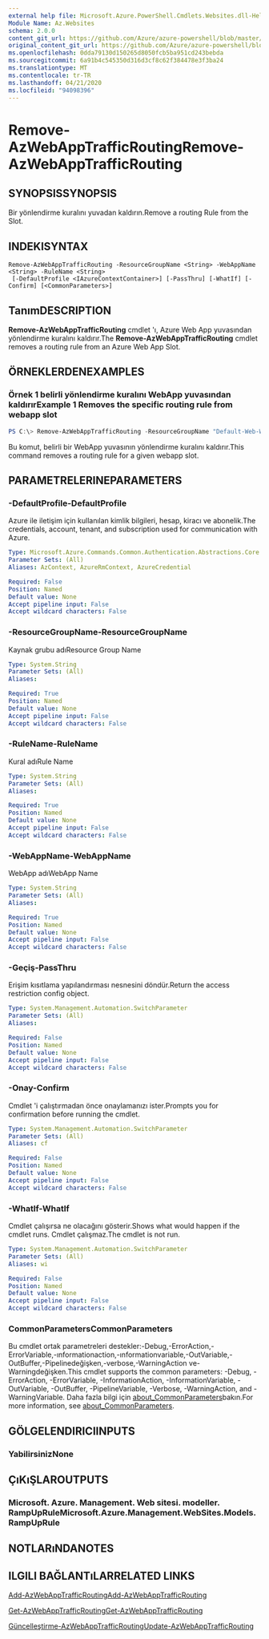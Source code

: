 ```yaml
---
external help file: Microsoft.Azure.PowerShell.Cmdlets.Websites.dll-Help.xml
Module Name: Az.Websites
schema: 2.0.0
content_git_url: https://github.com/Azure/azure-powershell/blob/master/src/Websites/Websites/help/Remove-AzWebAppTrafficRouting.md
original_content_git_url: https://github.com/Azure/azure-powershell/blob/master/src/Websites/Websites/help/Remove-AzWebAppTrafficRouting.md
ms.openlocfilehash: 0dda79130d150265d8050fcb5ba951cd243bebda
ms.sourcegitcommit: 6a91b4c545350d316d3cf8c62f384478e3f3ba24
ms.translationtype: MT
ms.contentlocale: tr-TR
ms.lasthandoff: 04/21/2020
ms.locfileid: "94098396"
---
```

# <span data-ttu-id="de85b-101">Remove-AzWebAppTrafficRouting</span><span class="sxs-lookup"><span data-stu-id="de85b-101">Remove-AzWebAppTrafficRouting</span></span>

## <span data-ttu-id="de85b-102">SYNOPSIS</span><span class="sxs-lookup"><span data-stu-id="de85b-102">SYNOPSIS</span></span>
<span data-ttu-id="de85b-103">Bir yönlendirme kuralını yuvadan kaldırın.</span><span class="sxs-lookup"><span data-stu-id="de85b-103">Remove a routing Rule from the Slot.</span></span>

## <span data-ttu-id="de85b-104">INDEKI</span><span class="sxs-lookup"><span data-stu-id="de85b-104">SYNTAX</span></span>

```
Remove-AzWebAppTrafficRouting -ResourceGroupName <String> -WebAppName <String> -RuleName <String>
 [-DefaultProfile <IAzureContextContainer>] [-PassThru] [-WhatIf] [-Confirm] [<CommonParameters>]
```

## <span data-ttu-id="de85b-105">Tanım</span><span class="sxs-lookup"><span data-stu-id="de85b-105">DESCRIPTION</span></span>
<span data-ttu-id="de85b-106">**Remove-AzWebAppTrafficRouting** cmdlet 'ı, Azure Web App yuvasından yönlendirme kuralını kaldırır.</span><span class="sxs-lookup"><span data-stu-id="de85b-106">The **Remove-AzWebAppTrafficRouting** cmdlet removes a routing rule from an Azure Web App Slot.</span></span>

## <span data-ttu-id="de85b-107">ÖRNEKLERDEN</span><span class="sxs-lookup"><span data-stu-id="de85b-107">EXAMPLES</span></span>

### <span data-ttu-id="de85b-108">Örnek 1 belirli yönlendirme kuralını WebApp yuvasından kaldırır</span><span class="sxs-lookup"><span data-stu-id="de85b-108">Example 1 Removes the specific routing rule from webapp slot</span></span>
```powershell
PS C:\> Remove-AzWebAppTrafficRouting -ResourceGroupName "Default-Web-WestUS" -WebAppName "ContosoSite"  -RuleName 'Stg'
```

<span data-ttu-id="de85b-109">Bu komut, belirli bir WebApp yuvasının yönlendirme kuralını kaldırır.</span><span class="sxs-lookup"><span data-stu-id="de85b-109">This command removes a routing rule for a given webapp slot.</span></span>

## <span data-ttu-id="de85b-110">PARAMETRELERINE</span><span class="sxs-lookup"><span data-stu-id="de85b-110">PARAMETERS</span></span>

### <span data-ttu-id="de85b-111">-DefaultProfile</span><span class="sxs-lookup"><span data-stu-id="de85b-111">-DefaultProfile</span></span>
<span data-ttu-id="de85b-112">Azure ile iletişim için kullanılan kimlik bilgileri, hesap, kiracı ve abonelik.</span><span class="sxs-lookup"><span data-stu-id="de85b-112">The credentials, account, tenant, and subscription used for communication with Azure.</span></span>

```yaml
Type: Microsoft.Azure.Commands.Common.Authentication.Abstractions.Core.IAzureContextContainer
Parameter Sets: (All)
Aliases: AzContext, AzureRmContext, AzureCredential

Required: False
Position: Named
Default value: None
Accept pipeline input: False
Accept wildcard characters: False
```

### <span data-ttu-id="de85b-113">-ResourceGroupName</span><span class="sxs-lookup"><span data-stu-id="de85b-113">-ResourceGroupName</span></span>
<span data-ttu-id="de85b-114">Kaynak grubu adı</span><span class="sxs-lookup"><span data-stu-id="de85b-114">Resource Group Name</span></span>

```yaml
Type: System.String
Parameter Sets: (All)
Aliases:

Required: True
Position: Named
Default value: None
Accept pipeline input: False
Accept wildcard characters: False
```

### <span data-ttu-id="de85b-115">-RuleName</span><span class="sxs-lookup"><span data-stu-id="de85b-115">-RuleName</span></span>
<span data-ttu-id="de85b-116">Kural adı</span><span class="sxs-lookup"><span data-stu-id="de85b-116">Rule Name</span></span>

```yaml
Type: System.String
Parameter Sets: (All)
Aliases:

Required: True
Position: Named
Default value: None
Accept pipeline input: False
Accept wildcard characters: False
```

### <span data-ttu-id="de85b-117">-WebAppName</span><span class="sxs-lookup"><span data-stu-id="de85b-117">-WebAppName</span></span>
<span data-ttu-id="de85b-118">WebApp adı</span><span class="sxs-lookup"><span data-stu-id="de85b-118">WebApp Name</span></span>

```yaml
Type: System.String
Parameter Sets: (All)
Aliases:

Required: True
Position: Named
Default value: None
Accept pipeline input: False
Accept wildcard characters: False
```

### <span data-ttu-id="de85b-119">-Geçiş</span><span class="sxs-lookup"><span data-stu-id="de85b-119">-PassThru</span></span>
<span data-ttu-id="de85b-120">Erişim kısıtlama yapılandırması nesnesini döndür.</span><span class="sxs-lookup"><span data-stu-id="de85b-120">Return the access restriction config object.</span></span>

```yaml
Type: System.Management.Automation.SwitchParameter
Parameter Sets: (All)
Aliases:

Required: False
Position: Named
Default value: None
Accept pipeline input: False
Accept wildcard characters: False
```

### <span data-ttu-id="de85b-121">-Onay</span><span class="sxs-lookup"><span data-stu-id="de85b-121">-Confirm</span></span>
<span data-ttu-id="de85b-122">Cmdlet 'i çalıştırmadan önce onaylamanızı ister.</span><span class="sxs-lookup"><span data-stu-id="de85b-122">Prompts you for confirmation before running the cmdlet.</span></span>

```yaml
Type: System.Management.Automation.SwitchParameter
Parameter Sets: (All)
Aliases: cf

Required: False
Position: Named
Default value: None
Accept pipeline input: False
Accept wildcard characters: False
```

### <span data-ttu-id="de85b-123">-WhatIf</span><span class="sxs-lookup"><span data-stu-id="de85b-123">-WhatIf</span></span>
<span data-ttu-id="de85b-124">Cmdlet çalışırsa ne olacağını gösterir.</span><span class="sxs-lookup"><span data-stu-id="de85b-124">Shows what would happen if the cmdlet runs.</span></span>
<span data-ttu-id="de85b-125">Cmdlet çalışmaz.</span><span class="sxs-lookup"><span data-stu-id="de85b-125">The cmdlet is not run.</span></span>

```yaml
Type: System.Management.Automation.SwitchParameter
Parameter Sets: (All)
Aliases: wi

Required: False
Position: Named
Default value: None
Accept pipeline input: False
Accept wildcard characters: False
```

### <span data-ttu-id="de85b-126">CommonParameters</span><span class="sxs-lookup"><span data-stu-id="de85b-126">CommonParameters</span></span>
<span data-ttu-id="de85b-127">Bu cmdlet ortak parametreleri destekler:-Debug,-ErrorAction,-ErrorVariable,-ınformationaction,-ınformationvariable,-OutVariable,-OutBuffer,-Pipelinedeğişken,-verbose,-WarningAction ve-Warningdeğişken.</span><span class="sxs-lookup"><span data-stu-id="de85b-127">This cmdlet supports the common parameters: -Debug, -ErrorAction, -ErrorVariable, -InformationAction, -InformationVariable, -OutVariable, -OutBuffer, -PipelineVariable, -Verbose, -WarningAction, and -WarningVariable.</span></span> <span data-ttu-id="de85b-128">Daha fazla bilgi için [about_CommonParameters](http://go.microsoft.com/fwlink/?LinkID=113216)bakın.</span><span class="sxs-lookup"><span data-stu-id="de85b-128">For more information, see [about_CommonParameters](http://go.microsoft.com/fwlink/?LinkID=113216).</span></span>

## <span data-ttu-id="de85b-129">GÖLGELENDIRICI</span><span class="sxs-lookup"><span data-stu-id="de85b-129">INPUTS</span></span>

### <span data-ttu-id="de85b-130">Yabilirsiniz</span><span class="sxs-lookup"><span data-stu-id="de85b-130">None</span></span>

## <span data-ttu-id="de85b-131">ÇıKıŞLAR</span><span class="sxs-lookup"><span data-stu-id="de85b-131">OUTPUTS</span></span>

### <span data-ttu-id="de85b-132">Microsoft. Azure. Management. Web sitesi. modeller. RampUpRule</span><span class="sxs-lookup"><span data-stu-id="de85b-132">Microsoft.Azure.Management.WebSites.Models.RampUpRule</span></span>

## <span data-ttu-id="de85b-133">NOTLARıNDA</span><span class="sxs-lookup"><span data-stu-id="de85b-133">NOTES</span></span>

## <span data-ttu-id="de85b-134">ILGILI BAĞLANTıLAR</span><span class="sxs-lookup"><span data-stu-id="de85b-134">RELATED LINKS</span></span>
[<span data-ttu-id="de85b-135">Add-AzWebAppTrafficRouting</span><span class="sxs-lookup"><span data-stu-id="de85b-135">Add-AzWebAppTrafficRouting</span></span>](./Add-AzWebAppTrafficRouting.md)

[<span data-ttu-id="de85b-136">Get-AzWebAppTrafficRouting</span><span class="sxs-lookup"><span data-stu-id="de85b-136">Get-AzWebAppTrafficRouting</span></span>](./Get-AzWebAppTrafficRouting.md)

[<span data-ttu-id="de85b-137">Güncelleştirme-AzWebAppTrafficRouting</span><span class="sxs-lookup"><span data-stu-id="de85b-137">Update-AzWebAppTrafficRouting</span></span>](./Update-AzWebAppTrafficRouting.md)